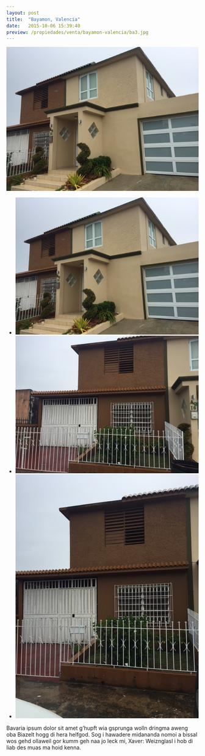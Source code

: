 ```yaml
---
layout: post
title:  "Bayamon, Valencia"
date:   2015-10-06 15:39:40
preview: /propiedades/venta/bayamon-valencia/ba3.jpg
---
```


<div class="mainImg">
	<img src="/propiedades/venta/bayamon-valencia/ba3.jpg" alt="Placeholder" class="custom">
</div>

<ul class="thumbnails">
  <li>
    <a href="/propiedades/venta/bayamon-valencia/ba3.jpg">
      <img class="tumbnails" src="/propiedades/venta/bayamon-valencia/ba3.jpg" alt="Thumbnail">
    </a>
  </li>
  <li>
    <a href="/propiedades/venta/bayamon-valencia/ba2.jpg">
      <img class="tumbnails" src="/propiedades/venta/bayamon-valencia/ba2.jpg" alt="Thumbnail">
    </a>
  </li>
  <li>
    <a href="/propiedades/venta/bayamon-valencia/ba1.jpg">
      <img class="tumbnails" src="/propiedades/venta/bayamon-valencia/ba1.jpg" alt="Thumbnail">
    </a>
  </li>
</ul>

<script src="https://ajax.googleapis.com/ajax/libs/jquery/1.9.1/jquery.min.js"></script>
<script type="text/javascript" src="/js/jquery.simpleGal.js"></script>

<script>
  $(document).ready(function () {
    $('.thumbnails').simpleGal({
      mainImage: '.custom'
    });
  });
</script>



Bavaria ipsum dolor sit amet g’hupft wia gsprunga wolln dringma aweng oba Biazelt hogg di hera helfgod. Sog i hawadere midananda nomoi a bissal wos gehd ollaweil gor kumm geh naa jo leck mi, Xaver: Weiznglasl i hob di liab des muas ma hoid kenna.
